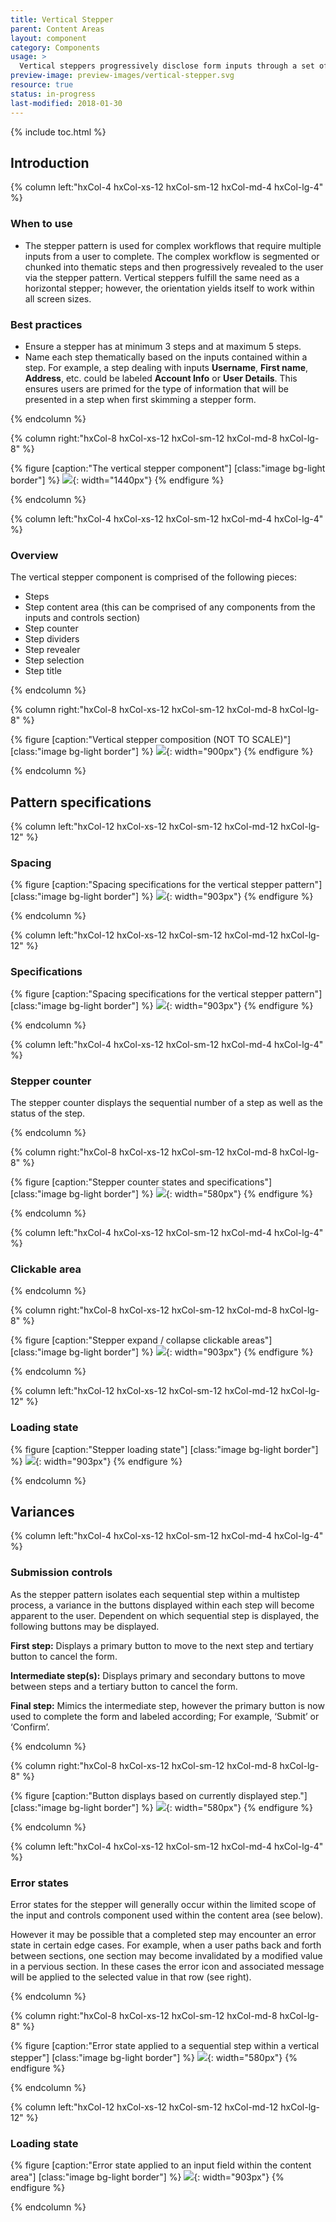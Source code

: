 ```yaml
---
title: Vertical Stepper
parent: Content Areas
layout: component
category: Components
usage: >
  Vertical steppers progressively disclose form inputs through a set of sequentially numbered steps. The design of the vertical stepper pattern lend it for use during complex or difficult workflows.
preview-image: preview-images/vertical-stepper.svg
resource: true
status: in-progress
last-modified: 2018-01-30
---
```


{% include toc.html %}

<section class="static-section" markdown="1">

## Introduction

<div class="hxRow"  markdown="1">

{% column left:"hxCol-4 hxCol-xs-12 hxCol-sm-12 hxCol-md-4 hxCol-lg-4" %}

### When to use

- The stepper pattern is used for complex workflows that require multiple inputs from a user to complete. The complex workflow is segmented or chunked into thematic steps and then progressively revealed to the user via the stepper pattern. Vertical steppers fulfill the same need as a horizontal stepper; however, the orientation yields itself to work within all screen sizes.

### Best practices

- Ensure a stepper has at minimum 3 steps and at maximum 5 steps.
- Name each step thematically based on the inputs contained within a step. For example, a step dealing with inputs **Username**, **First name**, **Address**, etc. could be labeled **Account Info** or **User Details**. This ensures users are primed for the type of information that will be presented in a step when first skimming a stepper form.


{% endcolumn %}

{% column right:"hxCol-8 hxCol-xs-12 hxCol-sm-12 hxCol-md-8 hxCol-lg-8" %}

{% figure [caption:"The vertical stepper component"] [class:"image bg-light border"] %}
![]({{site.url}}/assets/images/components/content-areas/vert-stepper/vert-stepper-hero.png){: width="1440px"}
{% endfigure %}

{% endcolumn %}

</div>

</section>

<section class="static-section" markdown="1">

<div class="hxRow" markdown="1">

{% column left:"hxCol-4 hxCol-xs-12 hxCol-sm-12 hxCol-md-4 hxCol-lg-4" %}

### Overview

The vertical stepper component is comprised of the following pieces:

- Steps
- Step content area (this can be comprised of any components from the inputs and controls section)
- Step counter
- Step dividers
- Step revealer
- Step selection	
- Step title	


{% endcolumn %}

{% column right:"hxCol-8 hxCol-xs-12 hxCol-sm-12 hxCol-md-8 hxCol-lg-8" %}

{% figure [caption:"Vertical stepper composition (NOT TO SCALE)"] [class:"image bg-light border"] %}
![]({{site.url}}/assets/images/components/content-areas/vert-stepper/vert-stepper-composition.png){: width="900px"}
{% endfigure %}

{% endcolumn %}

</div>

</section>

## Pattern specifications

<section class="static-section" markdown="1">

<div class="hxRow" markdown="1">

{% column left:"hxCol-12 hxCol-xs-12 hxCol-sm-12 hxCol-md-12 hxCol-lg-12" %}

### Spacing

{% figure [caption:"Spacing specifications for the vertical stepper pattern"] [class:"image bg-light border"] %}
![]({{site.url}}/assets/images/components/content-areas/vert-stepper/vert-stepper-spacing.png){: width="903px"}
{% endfigure %}

{% endcolumn %}

</div>

</section>

<section class="static-section" markdown="1">

<div class="hxRow" markdown="1">

{% column left:"hxCol-12 hxCol-xs-12 hxCol-sm-12 hxCol-md-12 hxCol-lg-12" %}

### Specifications

{% figure [caption:"Spacing specifications for the vertical stepper pattern"] [class:"image bg-light border"] %}
![]({{site.url}}/assets/images/components/content-areas/vert-stepper/vert-stepper-specs.png){: width="903px"}
{% endfigure %}

{% endcolumn %}

</div>

</section>

<section class="static-section" markdown="1">

<div class="hxRow" markdown="1">

{% column left:"hxCol-4 hxCol-xs-12 hxCol-sm-12 hxCol-md-4 hxCol-lg-4" %}

### Stepper counter

The stepper counter displays the sequential number of a step as well as the status of the step. 


{% endcolumn %}

{% column right:"hxCol-8 hxCol-xs-12 hxCol-sm-12 hxCol-md-8 hxCol-lg-8" %}

{% figure [caption:"Stepper counter states and specifications"] [class:"image bg-light border"] %}
![]({{site.url}}/assets/images/components/content-areas/vert-stepper/vert-stepper-counter.png){: width="580px"}
{% endfigure %}

{% endcolumn %}

</div>

</section>

<section class="static-section" markdown="1">

<div class="hxRow" markdown="1">

{% column left:"hxCol-4 hxCol-xs-12 hxCol-sm-12 hxCol-md-4 hxCol-lg-4" %}

### Clickable area

{% endcolumn %}

{% column right:"hxCol-8 hxCol-xs-12 hxCol-sm-12 hxCol-md-8 hxCol-lg-8" %}

{% figure [caption:"Stepper expand / collapse clickable areas"] [class:"image bg-light border"] %}
![]({{site.url}}/assets/images/components/content-areas/vert-stepper/vert-stepper-clickable.png){: width="903px"}
{% endfigure %}

{% endcolumn %}

</div>

</section>

<section class="static-section" markdown="1">

<div class="hxRow" markdown="1">

{% column left:"hxCol-12 hxCol-xs-12 hxCol-sm-12 hxCol-md-12 hxCol-lg-12" %}

### Loading state

{% figure [caption:"Stepper loading state"] [class:"image bg-light border"] %}
![]({{site.url}}/assets/images/components/content-areas/vert-stepper/vert-stepper-loading.png){: width="903px"}
{% endfigure %}

{% endcolumn %}

</div>

</section>

## Variances

<section class="static-section" markdown="1">

<div class="hxRow" markdown="1">

{% column left:"hxCol-4 hxCol-xs-12 hxCol-sm-12 hxCol-md-4 hxCol-lg-4" %}

### Submission controls

As the stepper pattern isolates each sequential step within a multistep process, a variance in the buttons displayed within each step will become apparent to the user. Dependent on which sequential step is displayed, the following buttons may be displayed.

**First step:** Displays a primary button to move to the next step and tertiary button to cancel the form. 

**Intermediate step(s):** Displays primary and secondary buttons to move between steps and a tertiary button to cancel the form.

**Final step:** Mimics the intermediate step, however the primary button is now used to complete the form and labeled according; For example, ‘Submit’ or ‘Confirm’.


{% endcolumn %}

{% column right:"hxCol-8 hxCol-xs-12 hxCol-sm-12 hxCol-md-8 hxCol-lg-8" %}

{% figure [caption:"Button displays based on currently displayed step."] [class:"image bg-light border"] %}
![]({{site.url}}/assets/images/components/content-areas/vert-stepper/vert-stepper-buttons.png){: width="580px"}
{% endfigure %}

{% endcolumn %}

</div>

</section>

<section class="static-section" markdown="1">

<div class="hxRow" markdown="1">

{% column left:"hxCol-4 hxCol-xs-12 hxCol-sm-12 hxCol-md-4 hxCol-lg-4" %}

### Error states

Error states for the stepper will generally occur within the limited scope of the input and controls component used within the content area (see below). 

However it may be possible that a completed step may encounter an error state in certain edge cases. For example, when a user paths back and forth between sections, one section may become invalidated by a modified value in a pervious section. In these cases the error icon and associated message will be applied to the selected value in that row (see right). 

{% endcolumn %}

{% column right:"hxCol-8 hxCol-xs-12 hxCol-sm-12 hxCol-md-8 hxCol-lg-8" %}

{% figure [caption:"Error state applied to a sequential step within a vertical stepper"] [class:"image bg-light border"] %}
![]({{site.url}}/assets/images/components/content-areas/vert-stepper/vert-stepper-error-1.png){: width="580px"}
{% endfigure %}

{% endcolumn %}

</div>

</section>


<section class="static-section" markdown="1">

<div class="hxRow" markdown="1">

{% column left:"hxCol-12 hxCol-xs-12 hxCol-sm-12 hxCol-md-12 hxCol-lg-12" %}

### Loading state

{% figure [caption:"Error state applied to an input field within the content area"] [class:"image bg-light border"] %}
![]({{site.url}}/assets/images/components/content-areas/vert-stepper/vert-stepper-error-2.png){: width="903px"}
{% endfigure %}

{% endcolumn %}

</div>

</section>
